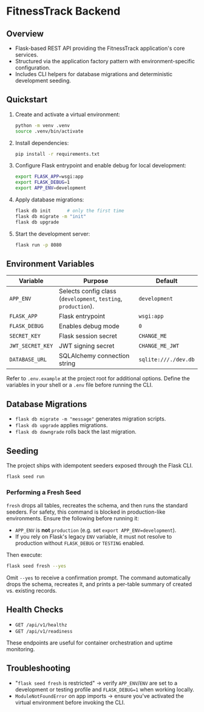 # FitnessTrack Backend

## Overview
- Flask-based REST API providing the FitnessTrack application's core services.
- Structured via the application factory pattern with environment-specific configuration.
- Includes CLI helpers for database migrations and deterministic development seeding.

## Quickstart
1. Create and activate a virtual environment:
   ```bash
   python -m venv .venv
   source .venv/bin/activate
   ```
2. Install dependencies:
   ```bash
   pip install -r requirements.txt
   ```
3. Configure Flask entrypoint and enable debug for local development:
   ```bash
   export FLASK_APP=wsgi:app
   export FLASK_DEBUG=1
   export APP_ENV=development
   ```
4. Apply database migrations:
   ```bash
   flask db init      # only the first time
   flask db migrate -m "init"
   flask db upgrade
   ```
5. Start the development server:
   ```bash
   flask run -p 8080
   ```

## Environment Variables
| Variable       | Purpose                                   | Default                         |
| -------------- | ----------------------------------------- | ------------------------------- |
| `APP_ENV`      | Selects config class (`development`, `testing`, `production`). | `development` |
| `FLASK_APP`    | Flask entrypoint                          | `wsgi:app`                      |
| `FLASK_DEBUG`  | Enables debug mode                        | `0`                             |
| `SECRET_KEY`   | Flask session secret                      | `CHANGE_ME`                     |
| `JWT_SECRET_KEY` | JWT signing secret                     | `CHANGE_ME_JWT`                 |
| `DATABASE_URL` | SQLAlchemy connection string              | `sqlite:///./dev.db`            |

Refer to `.env.example` at the project root for additional options. Define the variables in your shell or a `.env` file before running the CLI.

## Database Migrations
- `flask db migrate -m "message"` generates migration scripts.
- `flask db upgrade` applies migrations.
- `flask db downgrade` rolls back the last migration.

## Seeding
The project ships with idempotent seeders exposed through the Flask CLI.

```bash
flask seed run
```

### Performing a Fresh Seed
`fresh` drops all tables, recreates the schema, and then runs the standard seeders. For safety, this command is blocked in production-like environments. Ensure the following before running it:

- `APP_ENV` is **not** `production` (e.g. set `export APP_ENV=development`).
- If you rely on Flask's legacy `ENV` variable, it must not resolve to production without `FLASK_DEBUG` or `TESTING` enabled.

Then execute:

```bash
flask seed fresh --yes
```

Omit `--yes` to receive a confirmation prompt. The command automatically drops the schema, recreates it, and prints a per-table summary of created vs. existing records.

## Health Checks
- `GET /api/v1/healthz`
- `GET /api/v1/readiness`

These endpoints are useful for container orchestration and uptime monitoring.

## Troubleshooting
- "`flask seed fresh` is restricted" &rarr; verify `APP_ENV`/`ENV` are set to a development or testing profile and `FLASK_DEBUG=1` when working locally.
- `ModuleNotFoundError` on app imports &rarr; ensure you've activated the virtual environment before invoking the CLI.
